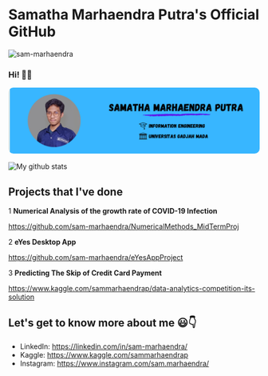 # Samatha Marhaendra Putra's Official GitHub
<p align="left"> <img src="https://komarev.com/ghpvc/?username=sam-marhaendra" alt="sam-marhaendra" /> </p>

### Hi! 👋:grin:

<img src="https://github.com/sam-marhaendra/introduction/blob/main/Samatha Marhaendra Putra.png" alt="Samatha Marhaendra Putra" style="border-radius: 10px"/>

![My github stats](https://github-readme-stats.vercel.app/api?username=sam-marhaendra&show_icons=true&theme=tokyonight)

## Projects that I've done

1 **Numerical Analysis of the growth rate of COVID-19 Infection**

https://github.com/sam-marhaendra/NumericalMethods_MidTermProj

2 **eYes Desktop App**

https://github.com/sam-marhaendra/eYesAppProject

3 **Predicting The Skip of Credit Card Payment**

https://www.kaggle.com/sammarhaendrap/data-analytics-competition-its-solution

## Let's get to know more about me :smiley::point_down:

- LinkedIn: https://linkedin.com/in/sam-marhaendra/
- Kaggle: https://www.kaggle.com/sammarhaendrap
- Instagram: https://www.instagram.com/sam.marhaendra/
